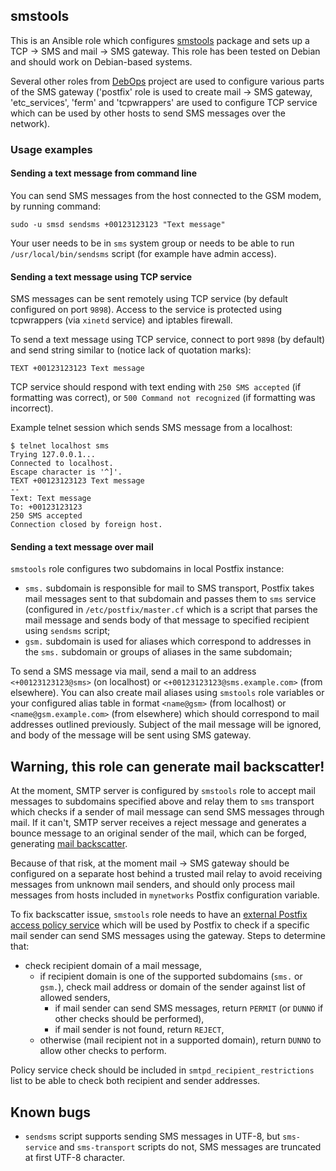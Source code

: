 ## smstools

This is an Ansible role which configures [smstools](http://smstools3.kekekasvi.com/)
package and sets up a TCP -> SMS and mail -> SMS gateway. This role has been
tested on Debian and should work on Debian-based systems.

Several other roles from [DebOps](http://debops.or/) project are used to
configure various parts of the SMS gateway ('postfix' role is used to create
mail -> SMS gateway, 'etc_services', 'ferm' and 'tcpwrappers' are used to
configure TCP service which can be used by other hosts to send SMS messages
over the network).

### Usage examples

#### Sending a text message from command line

You can send SMS messages from the host connected to the GSM modem, by running
command:

    sudo -u smsd sendsms +00123123123 "Text message"

Your user needs to be in `sms` system group or needs to be able to run
`/usr/local/bin/sendsms` script (for example have admin access).

#### Sending a text message using TCP service

SMS messages can be sent remotely using TCP service (by default configured on
port `9898`). Access to the service is protected using tcpwrappers (via
`xinetd` service) and iptables firewall.

To send a text message using TCP service, connect to port `9898` (by default)
and send string similar to (notice lack of quotation marks):

    TEXT +00123123123 Text message

TCP service should respond with text ending with `250 SMS accepted` (if
formatting was correct), or `500 Command not recognized` (if formatting was
incorrect).

Example telnet session which sends SMS message from a localhost:

    $ telnet localhost sms
    Trying 127.0.0.1...
    Connected to localhost.
    Escape character is '^]'.
    TEXT +00123123123 Text message
    --
    Text: Text message
    To: +00123123123
    250 SMS accepted
    Connection closed by foreign host.

#### Sending a text message over mail

`smstools` role configures two subdomains in local Postfix instance:

  - `sms.` subdomain is responsible for mail to SMS transport, Postfix takes
    mail messages sent to that subdomain and passes them to `sms` service
    (configured in `/etc/postfix/master.cf` which is a script that parses the
    mail message and sends body of that message to specified recipient using
    `sendsms` script;
  - `gsm.` subdomain is used for aliases which correspond to addresses in the
    `sms.` subdomain or groups of aliases in the same subdomain;

To send a SMS message via mail, send a mail to an address `<+00123123123@sms>`
(on localhost) or `<+00123123123@sms.example.com>` (from elsewhere). You can
also create mail aliases using `smstools` role variables or your configured
alias table in format `<name@gsm>` (from localhost) or `<name@gsm.example.com>`
(from elsewhere) which should correspond to mail addresses outlined previously.
Subject of the mail message will be ignored, and body of the message will be
sent using SMS gateway.

## Warning, this role can generate mail backscatter!

At the moment, SMTP server is configured by `smstools` role to accept mail
messages to subdomains specified above and relay them to `sms` transport which
checks if a sender of mail message can send SMS messages through mail. If it
can't, SMTP server receives a reject message and generates a bounce message to
an original sender of the mail, which can be forged, generating [mail
backscatter](https://en.wikipedia.org/wiki/Backscatter_\(email\)).

Because of that risk, at the moment mail -> SMS gateway should be configured on
a separate host behind a trusted mail relay to avoid receiving messages from
unknown mail senders, and should only process mail messages from hosts included
in `mynetworks` Postfix configuration variable.

To fix backscatter issue, `smstools` role needs to have an [external Postfix
access policy service](http://www.postfix.org/SMTPD_POLICY_README.html) which
will be used by Postfix to check if a specific mail sender can send SMS
messages using the gateway. Steps to determine that:

- check recipient domain of a mail message,
  * if recipient domain is one of the supported subdomains (`sms.` or `gsm.`),
    check mail address or domain of the sender against list of allowed
    senders,
    - if mail sender can send SMS messages, return `PERMIT` (or `DUNNO` if
      other checks should be performed),
    - if mail sender is not found, return `REJECT`,
  * otherwise (mail recipient not in a supported domain), return `DUNNO` to
    allow other checks to perform.

Policy service check should be included in `smtpd_recipient_restrictions` list
to be able to check both recipient and sender addresses.

## Known bugs

- `sendsms` script supports sending SMS messages in UTF-8, but `sms-service`
  and `sms-transport` scripts do not, SMS messages are truncated at first
  UTF-8 character.


